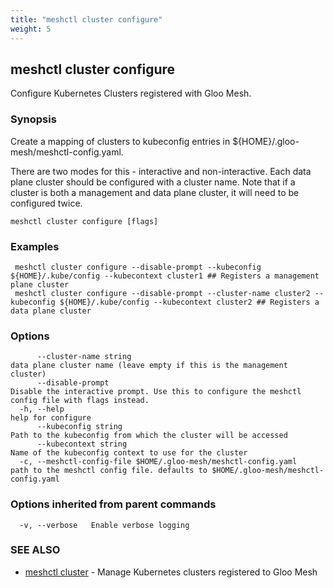 ```yaml
---
title: "meshctl cluster configure"
weight: 5
---
```

## meshctl cluster configure

Configure Kubernetes Clusters registered with Gloo Mesh.

### Synopsis

Create a mapping of clusters to kubeconfig entries in ${HOME}/.gloo-mesh/meshctl-config.yaml.

There are two modes for this - interactive and non-interactive. Each data plane cluster should be configured with
a cluster name. Note that if a cluster is both a management and data plane cluster, it will need to be configured twice.

```
meshctl cluster configure [flags]
```

### Examples

```
 meshctl cluster configure --disable-prompt --kubeconfig ${HOME}/.kube/config --kubecontext cluster1 ## Registers a management plane cluster
 meshctl cluster configure --disable-prompt --cluster-name cluster2 --kubeconfig ${HOME}/.kube/config --kubecontext cluster2 ## Registers a data plane cluster
```

### Options

```
      --cluster-name string                                        data plane cluster name (leave empty if this is the management cluster)
      --disable-prompt                                             Disable the interactive prompt. Use this to configure the meshctl config file with flags instead.
  -h, --help                                                       help for configure
      --kubeconfig string                                          Path to the kubeconfig from which the cluster will be accessed
      --kubecontext string                                         Name of the kubeconfig context to use for the cluster
  -c, --meshctl-config-file $HOME/.gloo-mesh/meshctl-config.yaml   path to the meshctl config file. defaults to $HOME/.gloo-mesh/meshctl-config.yaml
```

### Options inherited from parent commands

```
  -v, --verbose   Enable verbose logging
```

### SEE ALSO

* [meshctl cluster](../meshctl_cluster)	 - Manage Kubernetes clusters registered to Gloo Mesh

